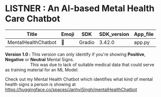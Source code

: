 # LISTNER : An AI-based Metal Health Care Chatbot


**Title** | **Emoji** | **SDK**  | **SDK_version** | **App_file**
------------- | ------------- | ------------- | ------------- | -------------
MentalHealthChatbot | 🚀 | Gradio | 3.42.0 | app.py


**Version 1.0 :** This version can only identify if you're showing **Positive**, **Negative** or **Neutral** Mental Signs.  
&nbsp;&nbsp;&nbsp;&nbsp;&nbsp;&nbsp;&nbsp;&nbsp;&nbsp;&nbsp;&nbsp;&nbsp;&nbsp;&nbsp;&nbsp;&nbsp;&nbsp;&nbsp;&nbsp;&nbsp;&nbsp;This was due to lack of suitable medical data that could serve as training material for an ML Model.    

Check out my Mental Health Chatbot which identifies what kind of mental health signs a person is showing at 
https://huggingface.co/spaces/JanhviSingh/mentalHealthChatbot

<!--
---
title: MentalHealthChatbot
emoji: 🚀
colorFrom: red
colorTo: gray
sdk: gradio
sdk_version: 3.42.0
app_file: app.py
pinned: false
---
-->

